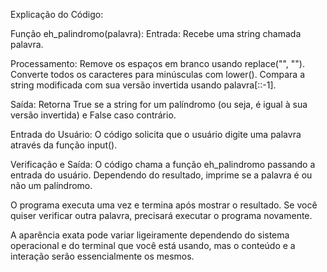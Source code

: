 Explicação do Código:

Função eh_palindromo(palavra):
Entrada: Recebe uma string chamada palavra.

Processamento:
Remove os espaços em branco usando replace("", "").
Converte todos os caracteres para minúsculas com lower().
Compara a string modificada com sua versão invertida usando palavra[::-1].

Saída: 
Retorna True se a string for um palíndromo (ou seja, é igual à sua versão invertida) e False caso contrário.

Entrada do Usuário:
O código solicita que o usuário digite uma palavra através da função input().

Verificação e Saída:
O código chama a função eh_palindromo passando a entrada do usuário.
Dependendo do resultado, imprime se a palavra é ou não um palíndromo.

O programa executa uma vez e termina após mostrar o resultado. Se você quiser verificar outra palavra, precisará executar o programa novamente.

A aparência exata pode variar ligeiramente dependendo do sistema operacional e do terminal que você está usando, mas o conteúdo e a interação serão essencialmente os mesmos.


